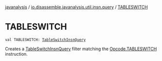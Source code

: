 [javanalysis](../index.md) / [io.disassemble.javanalysis.util.insn.query](index.md) / [TABLESWITCH](./-t-a-b-l-e-s-w-i-t-c-h.md)

# TABLESWITCH

`val TABLESWITCH: `[`TableSwitchInsnQuery`](-table-switch-insn-query/index.md)

Creates a [TableSwitchInsnQuery](-table-switch-insn-query/index.md) filter matching the [Opcode.TABLESWITCH](#) instruction.

